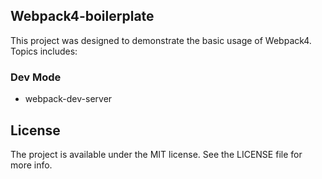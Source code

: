 ## Webpack4-boilerplate

This project was designed to demonstrate the basic usage of Webpack4. Topics includes:

### Dev Mode

- webpack-dev-server

## License

The project is available under the MIT license. See the LICENSE file for more info.
